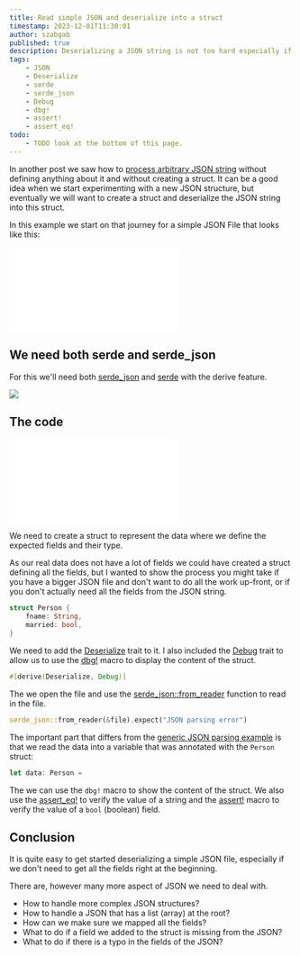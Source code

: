 ```yaml
---
title: Read simple JSON and deserialize into a struct
timestamp: 2023-12-01T11:30:01
author: szabgab
published: true
description: Deserializing a JSON string is not too hard especially if the JSON is simple and if we don't need all the fields.
tags:
    - JSON
    - Deserialize
    - serde
    - serde_json
    - Debug
    - dbg!
    - assert!
    - assert_eq!
todo:
    - TODO look at the bottom of this page.
---
```


In another post we saw how to [process arbitrary JSON string](/read-arbitrary-json) without defining anything about it and without creating a struct.
It can be a good idea when we start experimenting with a new JSON structure, but eventually we will want to create a struct and deserialize the
JSON string into this struct.

In this example we start on that journey for a simple JSON File that looks like this:

![](examples/read-simple-json/data.json)


## We need both serde and serde_json

For this we'll need both [serde_json](https://crates.io/crates/serde_json)
and [serde](https://crates.io/crates/serde) with the derive feature.

![](examples/read-simple-json/Cargo.toml)


## The code

![](examples/read-simple-json/src/main.rs)

We need to create a struct to represent the data where we define the expected fields and their type.

As our real data does not have a lot of fields we could have created a struct defining all the fields,
but I wanted to show the process you might take if you have a bigger JSON file and don't want to do all the
work up-front, or if you don't actually need all the fields from the JSON string.


```rust
struct Person {
    fname: String,
    married: bool,
}
```

We need to add the [Deserialize](https://docs.rs/serde/latest/serde/trait.Deserialize.html) trait to it.
I also included the [Debug](https://doc.rust-lang.org/std/fmt/trait.Debug.html) trait to allow us to
use the [dbg!](https://doc.rust-lang.org/std/macro.dbg.html) macro to display the content of the struct.

```rust
#[derive(Deserialize, Debug)]
```

The we open the file and use the [serde_json::from_reader](https://docs.rs/serde_json/latest/serde_json/fn.from_reader.html)
function to read in the file.

```rust
serde_json::from_reader(&file).expect("JSON parsing error")
```

The important part that differs from the [generic JSON parsing example](/read-arbitrary-json) is
that we read the data into a variable that was annotated with the `Person` struct:


```rust
let data: Person =
```

The we can use the `dbg!` macro to show the content of the struct. We also use the
[assert_eq!](https://doc.rust-lang.org/std/macro.assert_eq.html) to verify the value of a
string and the [assert!](https://doc.rust-lang.org/std/macro.assert.html) macro to verify the
value of a `bool` (boolean) field.


## Conclusion

It is quite easy to get started deserializing a simple JSON file, especially if we don't need
to get all the fields right at the beginning.

There are, however many more aspect of JSON we need to deal with.

* How to handle more complex JSON structures?
* How to handle a JSON that has a list (array) at the root?
* How can we make sure we mapped all the fields?
* What to do if a field we added to the struct is missing from the JSON?
* What to do if there is a typo in the fields of the JSON?




